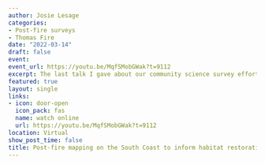 ```yaml
---
author: Josie Lesage
categories:
- Post-fire surveys
- Thomas Fire
date: "2022-03-14"
draft: false
event: 
event_url: https://youtu.be/MqfSMobGWak?t=9112
excerpt: The last talk I gave about our community science survey efforts, this time at the Santa Barbara Botanic Garden's post-fire themed Conservation Symposium. 
featured: true
layout: single
links:
- icon: door-open
  icon_pack: fas
  name: watch online
  url: https://youtu.be/MqfSMobGWak?t=9112
location: Virtual
show_post_time: false
title: Post-fire mapping on the South Coast to inform habitat restoration and engage the public.
---
```



